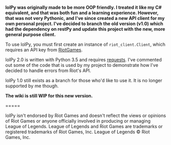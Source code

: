**lolPy was originally made to be more OOP friendly. I treated it like my C# equivalent, and that was both fun and a learning experience. However, that was not very Pythonic, and I've since created a new API client for my own personal project. I've decided to branch the old version (v1.0) which had the dependency on restPy and update this project with the new, more general purpose client.**

To use lolPy, you must first create an instance of `riot_client.Client`, which requires an API key from [RiotGames](https://developer.riotgames.com/). 

lolPy 2.0 is written with Python 3.5 and requires [requests](http://docs.python-requests.org/en/latest/). I've commented out some of the code that is used by my project to demonstrate how I've decided to handle errors from Riot's API.

lolPy 1.0 still exists as a branch for those who'd like to use it. It is no longer supported by me though.

**The wiki is still WIP for this new version.**

=====

lolPy isn't endorsed by Riot Games and doesn't reflect the views or opinions of Riot Games or anyone officially involved
in producing or managing League of Legends. League of Legends and Riot Games are trademarks or registered trademarks of
Riot Games, Inc. League of Legends © Riot Games, Inc.
